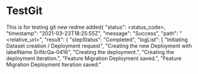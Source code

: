 # TestGit
This is for testing git
new redme added{
  "status": <status_code>,
  "timestamp": "2021-03-23T18:25:55Z",
  "message": "Success",
  "path": "<relative_url>",
  "result": {
		"stepStatus": "Completed",
		"logList": [
			"Initiating Dataset creation / Deployment request",
			"Creating the new Deployment with labelName SriNcQa-0416",
			"Creating the deployment.",
			"Creating the deployment iteration.",
			"Feature Migration Deployment saved.",
			"Feature Migration Deployment Iteration saved."
